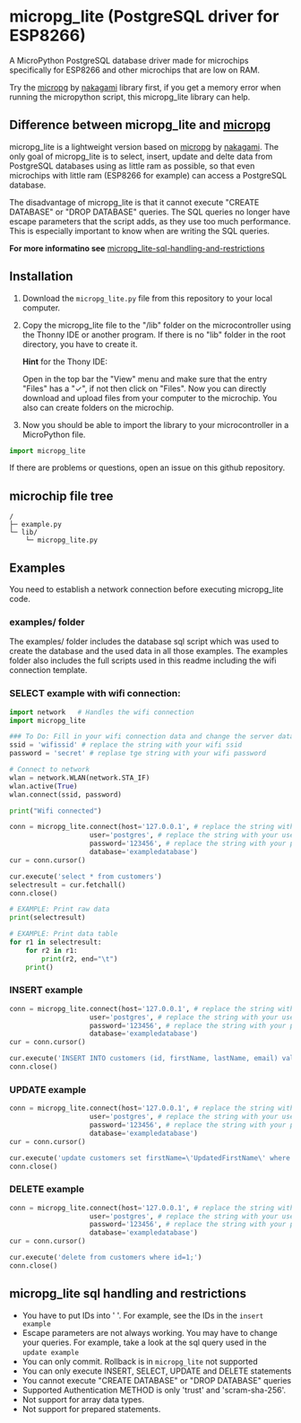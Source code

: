 # micropg_lite (PostgreSQL driver for ESP8266)

A MicroPython PostgreSQL database driver made for microchips specifically for ESP8266 and other microchips that are low on RAM.

Try the [micropg](https://github.com/nakagami/micropg) by [
nakagami](https://github.com/nakagami) library first, if you get a memory error when running the micropython script, this micropg_lite library can help.

## Difference between micropg_lite and [micropg](https://github.com/nakagami/micropg)

micropg_lite is a lightweight version based on [micropg](https://github.com/nakagami/micropg) by [
nakagami](https://github.com/nakagami). The only goal of micropg_lite is to select, insert, update and delte data from PostgreSQL databases using as little ram as possible, so that even microchips with little ram (ESP8266 for example) can access a PostgreSQL database.

The disadvantage of micropg_lite is that it cannot execute "CREATE DATABASE" or "DROP DATABASE" queries. The SQL queries no longer have escape parameters that the script adds, as they use too much performance. This is especially important to know when are writing the SQL queries.

**For more informatino see** [micropg_lite-sql-handling-and-restrictions](#micropg_lite-sql-handling-and-restrictions)

## Installation

1. Download the `micropg_lite.py` file from this repository to your local computer.

2. Copy the micropg_lite file to the "/lib" folder on the microcontroller using the Thonny IDE or another program. If there is no "lib" folder in the root directory, you have to create it.

    **Hint** for the Thony IDE:
    
    Open in the top bar the "View" menu and make sure that the entry "Files" has a "✓", if not then click on "Files". Now you can directly download and upload files from your computer to the microchip. You also can create folders on the microchip.

3. Now you should be able to import the library to your microcontroller in a MicroPython file.

````python
import micropg_lite
````

If there are problems or questions, open an issue on this github repository.

## microchip file tree
````
/
├─ example.py
└─ lib/
    └─ micropg_lite.py
````

## Examples
You need to establish a network connection before executing micropg_lite code. 

### examples/ folder
The examples/ folder includes the database sql script which was used to create the database and the used data in all those examples. The examples folder also includes the full scripts used in this readme including the wifi connection template.

### SELECT example with wifi connection:
````python
import network   # Handles the wifi connection
import micropg_lite

### To Do: Fill in your wifi connection data and change the server data
ssid = 'wifissid' # replace the string with your wifi ssid
password = 'secret' # replase tge string with your wifi password

# Connect to network
wlan = network.WLAN(network.STA_IF)
wlan.active(True)
wlan.connect(ssid, password)

print("Wifi connected")

conn = micropg_lite.connect(host='127.0.0.1', # replace the string with your server ip-address
                    user='postgres', # replace the string with your user
                    password='123456', # replace the string with your password
                    database='exampledatabase')
cur = conn.cursor()

cur.execute('select * from customers')
selectresult = cur.fetchall()
conn.close()

# EXAMPLE: Print raw data
print(selectresult)

# EXAMPLE: Print data table
for r1 in selectresult:
    for r2 in r1:
        print(r2, end="\t")
    print()
````

### INSERT example
````python
conn = micropg_lite.connect(host='127.0.0.1', # replace the string with your server ip-address
                    user='postgres', # replace the string with your user
                    password='123456', # replace the string with your password
                    database='exampledatabase')
cur = conn.cursor()

cur.execute('INSERT INTO customers (id, firstName, lastName, email) values (%s, %s, %s, %s)', ['5', 'David', 'Wilson', 'david.wilson@example.com'])
conn.close()

````

### UPDATE example
```` python
conn = micropg_lite.connect(host='127.0.0.1', # replace the string with your server ip-address
                    user='postgres', # replace the string with your user
                    password='123456', # replace the string with your password
                    database='exampledatabase')
cur = conn.cursor()

cur.execute('update customers set firstName=\'UpdatedFirstName\' where id=2;')
conn.close()
````

### DELETE example
```` python
conn = micropg_lite.connect(host='127.0.0.1', # replace the string with your server ip-address
                    user='postgres', # replace the string with your user
                    password='123456', # replace the string with your password
                    database='exampledatabase')
cur = conn.cursor()

cur.execute('delete from customers where id=1;')
conn.close()

````

## micropg_lite sql handling and restrictions
- You have to put IDs into ' '. For example, see the IDs in the `insert example`
- Escape parameters are not always working. You may have to change your queries. For example, take a look at the sql query used in the `update example`
- You can only commit. Rollback is in `micropg_lite` not supported
- You can only execute INSERT, SELECT, UPDATE and DELETE statements
- You cannot execute "CREATE DATABASE" or "DROP DATABASE" queries
- Supported Authentication METHOD is only 'trust' and 'scram-sha-256'.
- Not support for array data types.
- Not support for prepared statements.
